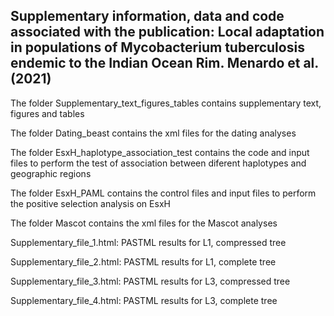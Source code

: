 ## Supplementary information, data and code associated with the publication: Local adaptation in populations of Mycobacterium tuberculosis endemic to the Indian Ocean Rim. Menardo et al. (2021)

The folder Supplementary_text_figures_tables contains supplementary text, figures and tables

The folder Dating_beast contains the xml files for the dating analyses

The folder EsxH_haplotype_association_test contains the code and input files to perform the test of association between diferent haplotypes and geographic regions

The folder EsxH_PAML contains the control files and input files to perform the positive selection analysis on EsxH

The folder Mascot contains the xml files for the Mascot analyses

Supplementary_file_1.html: PASTML results for L1, compressed tree

Supplementary_file_2.html: PASTML results for L1, complete tree

Supplementary_file_3.html: PASTML results for L3, compressed tree

Supplementary_file_4.html: PASTML results for L3, complete tree
